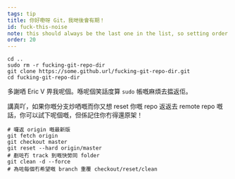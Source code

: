 ```yaml
---
tags: tip
title: 你好嘢呀 Git，我哋後會有期！
id: fuck-this-noise
note: this should always be the last one in the list, so setting order to 20 so I don't have to re-name/re-order it
order: 20
---
```


```git
cd ..
sudo rm -r fucking-git-repo-dir
git clone https://some.github.url/fucking-git-repo-dir.git
cd fucking-git-repo-dir
```

多謝哂 Eric V 畀我呢個。喺呢個笑話度算 `sudo` 帳嘅麻煩去揾返佢。


講真吖，如果你嘅分支炒哂嘅而你又想 reset 你嘅 repo 返返去 remote repo 嘅話，你可以試下呢個嘅，但係記住你冇得還原架！

```git
# 囉返 origin 嘅最新版
git fetch origin
git checkout master
git reset --hard origin/master
# 剷咗冇 track 到嘅快勞同 folder
git clean -d --force
# 為咗每個冇希望嘅 branch 重覆 checkout/reset/clean
```
